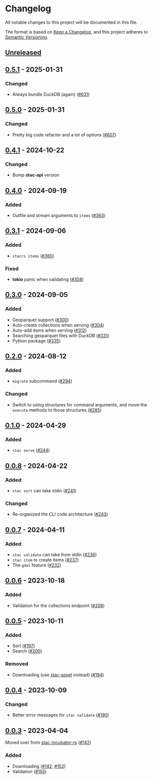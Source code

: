 # Changelog

All notable changes to this project will be documented in this file.

The format is based on [Keep a Changelog](https://keepachangelog.com/en/1.0.0/), and this project adheres to [Semantic Versioning](https://semver.org/spec/v2.0.0.html).

## [Unreleased]

## [0.5.1] - 2025-01-31

### Changed

- Always bundle DuckDB (again) ([#631](https://github.com/stac-utils/stac-rs/pull/631))

## [0.5.0] - 2025-01-31

### Changed

- Pretty big code refactor and a lot of options ([#607](https://github.com/stac-utils/stac-rs/pull/607))

## [0.4.1] - 2024-10-22

### Changed

- Bump **stac-api** version

## [0.4.0] - 2024-09-19

### Added

- Outfile and stream arguments to `items` ([#363](https://github.com/stac-utils/stac-rs/pull/363))

## [0.3.1] - 2024-09-06

### Added

- `stacrs items` ([#360](https://github.com/stac-utils/stac-rs/pull/360))

### Fixed

- **tokio** panic when validating ([#358](https://github.com/stac-utils/stac-rs/pull/358))

## [0.3.0] - 2024-09-05

### Added

- Geoparquet support ([#300](https://github.com/stac-utils/stac-rs/pull/300))
- Auto-create collections when serving ([#304](https://github.com/stac-utils/stac-rs/pull/304))
- Auto-add items when serving ([#312](https://github.com/stac-utils/stac-rs/pull/312))
- Searching geoparquet files with DuckDB ([#331](https://github.com/stac-utils/stac-rs/pull/331))
- Python package ([#335](https://github.com/stac-utils/stac-rs/pull/335))

## [0.2.0] - 2024-08-12

### Added

- `migrate` subcommand ([#294](https://github.com/stac-utils/stac-rs/pull/294))

### Changed

- Switch to using structures for command arguments, and move the `execute` methods to those structures ([#285](https://github.com/stac-utils/stac-rs/pull/285))

## [0.1.0] - 2024-04-29

### Added

- `stac serve` ([#244](https://github.com/stac-utils/stac-rs/pull/244))

## [0.0.8] - 2024-04-22

### Added

- `stac sort` can take stdin ([#241](https://github.com/stac-utils/stac-rs/pull/241))

### Changed

- Re-organized the CLI code architecture ([#243](https://github.com/stac-utils/stac-rs/pull/243))

## [0.0.7] - 2024-04-11

### Added

- `stac validate` can take from stdin ([#236](https://github.com/stac-utils/stac-rs/pull/236))
- `stac item` to create items ([#237](https://github.com/stac-utils/stac-rs/pull/237))
- The `gdal` feature ([#232](https://github.com/stac-utils/stac-rs/pull/232))

## [0.0.6] - 2023-10-18

### Added

- Validation for the collections endpoint ([#208](https://github.com/stac-utils/stac-rs/pull/208))

## [0.0.5] - 2023-10-11

### Added

- Sort ([#197](https://github.com/stac-utils/stac-rs/pull/197))
- Search ([#200](https://github.com/stac-utils/stac-rs/pull/200))

### Removed

- Downloading (use [stac-asset](https://github.com/stac-utils/stac-asset) instead) ([#194](https://github.com/stac-utils/stac-rs/pull/194))

## [0.0.4] - 2023-10-09

### Changed

- Better error messages for `stac validate` ([#190](https://github.com/stac-utils/stac-rs/pull/190))

## [0.0.3] - 2023-04-04

Moved over from [stac-incubator-rs](https://github.com/gadomski/stac-incubator-rs) ([#142](https://github.com/stac-utils/stac-rs/pull/142))

### Added

- Downloading ([#142](https://github.com/stac-utils/stac-rs/pull/142), [#152](https://github.com/stac-utils/stac-rs/pull/152))
- Validation ([#155](https://github.com/stac-utils/stac-rs/pull/155))

[Unreleased]: https://github.com/stac-utils/stac-rs/compare/stac-cli-v0.5.1..main
[0.5.1]: https://github.com/stac-utils/stac-rs/compare/stac-cli-v0.5.0..stac-cli-v0.5.1
[0.5.0]: https://github.com/stac-utils/stac-rs/compare/stac-cli-v0.4.1..stac-cli-v0.5.0
[0.4.1]: https://github.com/stac-utils/stac-rs/compare/stac-cli-v0.4.0..stac-cli-v0.4.1
[0.4.0]: https://github.com/stac-utils/stac-rs/compare/stac-cli-v0.3.1..stac-cli-v0.4.0
[0.3.1]: https://github.com/stac-utils/stac-rs/compare/stac-cli-v0.3.0..stac-cli-v0.3.1
[0.3.0]: https://github.com/stac-utils/stac-rs/compare/stac-cli-v0.2.0..stac-cli-v0.3.0
[0.2.0]: https://github.com/stac-utils/stac-rs/compare/stac-cli-v0.1.0..stac-cli-v0.2.0
[0.1.0]: https://github.com/stac-utils/stac-rs/compare/stac-cli-v0.0.8..stac-cli-v0.1.0
[0.0.8]: https://github.com/stac-utils/stac-rs/compare/stac-cli-v0.0.7..stac-cli-v0.0.8
[0.0.7]: https://github.com/stac-utils/stac-rs/compare/stac-cli-v0.0.6..stac-cli-v0.0.7
[0.0.6]: https://github.com/stac-utils/stac-rs/compare/stac-cli-v0.0.5..stac-cli-v0.0.6
[0.0.5]: https://github.com/stac-utils/stac-rs/compare/stac-cli-v0.0.4..stac-cli-v0.0.5
[0.0.4]: https://github.com/stac-utils/stac-rs/compare/stac-cli-v0.0.3..stac-cli-v0.0.4
[0.0.3]: https://github.com/stac-utils/stac-rs/tree/stac-cli-v0.0.3

<!-- markdownlint-disable-file MD024 -->
